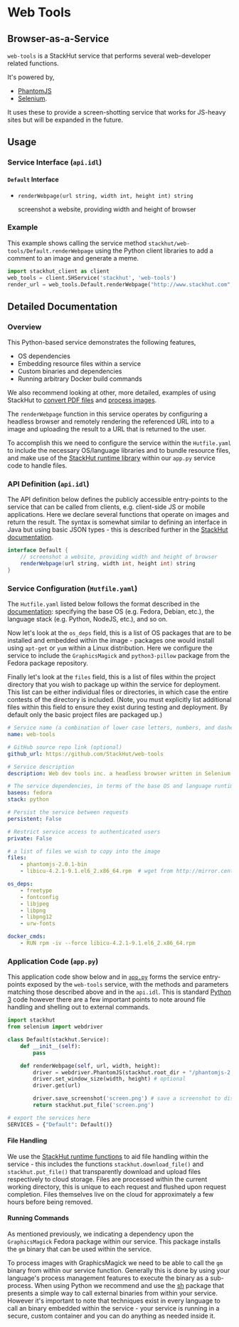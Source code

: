 # Web Tools
## Browser-as-a-Service

``web-tools`` is a StackHut service that performs several web-developer related functions. 

It's powered by,

* [PhantomJS](http://phantomjs.org/)
* [Selenium](http://www.seleniumhq.org/).

It uses these to provide a screen-shotting service that works for JS-heavy sites but will be expanded in the future. 


## Usage

### Service Interface (`api.idl`)

#### `Default` Interface

* `renderWebpage(url string, width int, height int) string`
    
    screenshot a website, providing width and height of browser


### Example

This example shows calling the service method `stackhut/web-tools/Default.renderWebpage` using the Python client libraries to add a comment to an image and generate a meme.

```python
import stackhut_client as client
web_tools = client.SHService('stackhut', 'web-tools')
render_url = web_tools.Default.renderWebpage("http://www.stackhut.com", 1024, 768)
```

## Detailed Documentation

### Overview

This Python-based service demonstrates the following features,

* OS dependencies
* Embedding resource files within a service
* Custom binaries and dependencies
* Running arbitrary Docker build commands

We also recommend looking at other, more detailed, examples of using StackHut to [convert PDF files](https://github.com/StackHut/pdf-tools) and [process images](https://github.com/StackHut/image-process).

The `renderWebpage` function in this service operates by configuring a headless browser and remotely rendering the referenced URL into to a image and uploading the result to a URL that is returned to the user.

To accomplish this we need to configure the service within the `Hutfile.yaml` to include the necessary OS/language libraries and to bundle resource files, and make use of the [StackHut runtime library](http://stackhut.readthedocs.org/en/latest/creating_service/service_runtime.html) within our `app.py` service code to handle files.


### API Definition (`api.idl`)

The API definition below defines the publicly accessible entry-points to the service that can be called from clients, e.g. client-side JS or mobile applications. Here we declare several functions that operate on images and return the result. 
The syntax is somewhat similar to defining an interface in Java but using basic JSON types - this is described further in the [StackHut documentation](http://stackhut.readthedocs.org/en/latest/creating_service/app_structure.html#interface-definition-api-idl).


```java
interface Default {
    // screenshot a website, providing width and height of browser
    renderWebpage(url string, width int, height int) string
}
```


### Service Configuration (`Hutfile.yaml`)

The `Hutfile.yaml` listed below follows the format described in the [documentation](http://stackhut.readthedocs.org/en/latest/creating_service/service_structure.html#hutfile): specifying the base OS (e.g. Fedora, Debian, etc.), the language stack (e.g. Python, NodeJS, etc.), and so on. 

Now let's look at the `os_deps` field, this is a list of OS packages that are to be installed and embedded within the image - packages one would install using `apt-get` or `yum` within a Linux distribution. 
Here we configure the service to include the `GraphicsMagick` and `python3-pillow` package from the Fedora package repository.

Finally let's look at the `files` field, this is a list of files within the project directory that you wish to package up within the service for deployment.
This list can be either individual files or directories, in which case the entire contests of the directory is included. (Note, you must explicitly list additional files within this field to ensure they exist during testing and deployment. By default only the basic project files are packaged up.)


```yaml
# Service name (a combination of lower case letters, numbers, and dashes)
name: web-tools

# GitHub source repo link (optional)
github_url: https://github.com/StackHut/web-tools

# Service description
description: Web dev tools inc. a headless browser written in Selenium

# The service dependencies, in terms of the base OS and language runtime
baseos: fedora
stack: python

# Persist the service between requests
persistent: False

# Restrict service access to authenticated users
private: False

# a list of files we wish to copy into the image
files:
    - phantomjs-2.0.1-bin
    - libicu-4.2.1-9.1.el6_2.x86_64.rpm  # wget from http://mirror.centos.org/centos/6/os/x86_64/Packages/libicu-4.2.1-9.1.el6_2.x86_64.rpm

os_deps:
    - freetype
    - fontconfig
    - libjpeg
    - libpng
    - libpng12
    - urw-fonts

docker_cmds:
    - RUN rpm -iv --force libicu-4.2.1-9.1.el6_2.x86_64.rpm
```

### Application Code (`app.py`) 

This application code show below and in [`app.py`](https://github.com/StackHut/web-tools/blob/master/app.py) forms the service entry-points exposed by the `web-tools` service, with the methods and parameters matching those described above and in the `api.idl`.
This is standard [Python 3](http://www.python.org) code however there are a few important points to note around file handling and shelling out to external commands.

```python
import stackhut
from selenium import webdriver

class Default(stackhut.Service):
    def __init__(self):
        pass

    def renderWebpage(self, url, width, height):
        driver = webdriver.PhantomJS(stackhut.root_dir + "/phantomjs-2.0.1-bin") # or add to your PATH
        driver.set_window_size(width, height) # optional
        driver.get(url)

        driver.save_screenshot('screen.png') # save a screenshot to disk
        return stackhut.put_file('screen.png')

# export the services here
SERVICES = {"Default": Default()}
```



#### File Handling

We use the [StackHut runtime functions](http://stackhut.readthedocs.org/en/latest/creating_service/service_runtime.html) to aid file handling within the service - this includes the functions `stackhut.download_file()` and `stackhut.put_file()` that transparently download and upload files respectively to cloud storage. Files are processed within the current working directory, this is unique to each request and flushed upon request completion. Files themselves live on the cloud for approximately a few hours before being removed.

#### Running Commands

As mentioned previously, we indicating a dependency upon the `GraphicsMagick` Fedora package within our service. This package installs the `gm` binary that can be used within the service.

To process images with GraphicsMagick we need to be able to call the `gm` binary from within our service function. Generally this is done by using your language's process management features to execute the binary as a sub-process. 
When using Python we recommend and use the [sh](https://amoffat.github.com/sh) package that presents a simple way to call external binaries from within your service. 
However it's important to note that techniques exist in every language to call an binary embedded within the service - your service is running in a secure, custom container and you can do anything as needed inside it.


